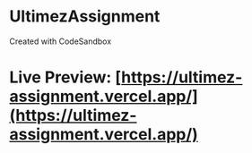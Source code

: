 # UltimezAssignment
Created with CodeSandbox
# Live Preview: [https://ultimez-assignment.vercel.app/](https://ultimez-assignment.vercel.app/)
